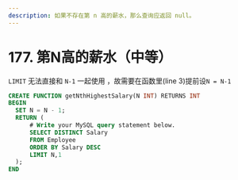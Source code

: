 ```yaml
---
description: 如果不存在第 n 高的薪水，那么查询应返回 null。
---
```


# 177. 第N高的薪水（中等）

`LIMIT` 无法直接和 `N-1` 一起使用 ，故需要在函数里\(line 3\)提前设`N = N-1`

```sql
CREATE FUNCTION getNthHighestSalary(N INT) RETURNS INT
BEGIN
  SET N = N - 1;
  RETURN (
      # Write your MySQL query statement below.
      SELECT DISTINCT Salary
      FROM Employee
      ORDER BY Salary DESC
      LIMIT N,1
  );
END
```



